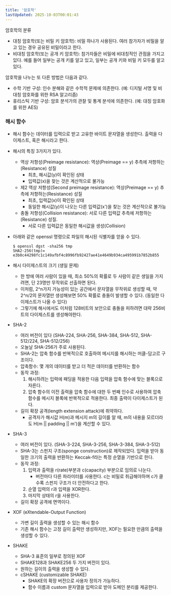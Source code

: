 ```yaml
---
title: '암호학'
lastUpdated: 2025-10-03T00:01:43
---
```

암호학의 분류

- 대칭 암호학(또는 비밀 키 암호학): 비밀 하나가 사용된다. 여러 참가자가 비밀을 알고 있는 경우 공유된 비밀이라고 한다.
- 비대칭 암호학(또는 공개 키 암호학): 참가자들은 비밀에 비대칭적인 관점을 가지고 있다. 예를 들어 일부는 공개 키를 알고 있고, 일부는 공개 키와 비밀 키 모두를 알고 있다.

암호학을 나누는 또 다른 방법은 다음과 같다.

- 수학 기반 구성: 인수 분해와 같은 수학적 문제에 의존한다. (예: 디지털 서명 및 비대칭 암호화를 위한 RSA 알고리즘)
- 휴리스틱 기반 구성: 암호 분석가의 관찰 및 통계 분석에 의존한다. (예: 대칭 암호화를 위한 AES)

### 해시 함수

- 해시 함수는 데이터를 입력으로 받고 고유한 바이트 문자열을 생성한다. 출력을 다이제스트, 혹은 해시라고 한다.
- 해시의 특징 3가지가 있다.
  - 역상 저항성(Preimage resistance): 역상(Preimage == y) 추측에 저항하는(Resistance) 성질
    - 최초, 해시값(y)이 확인된 상태
    - 입력값(x)을 찾는 것은 계산적으로 불가능
  - 제2 역상 저항성(Second preimage resistance): 역상(Preimage == y) 추측에 저항하는(Resistance) 성질
    - 최초, 입력값(x)이 확인된 상태
    - 동일한 해시값(y)이 나오는 다른 입력값(x')을 찾는 것은 계산적으로 불가능
  - 충돌 저항성(Collision resistance): 서로 다른 입력값 추측에 저항하는(Resistance) 성질.
    - 서로 다른 입력값은 동일한 해시값을 생성(Collision)

- 아래와 같은 openssl 명령으로 파일의 해시된 식별자를 얻을 수 있다.

   ```
   $ openssl dgst -sha256 tmp
   SHA2-256(tmp)= e3b0c44298fc1c149afbf4c8996fb92427ae41e4649b934ca495991b7852b855
   ```

- 해시 다이제스트의 크기 (생일 문제)
  - 한 방에 여러 사람이 있을 때, 최소 50%의 확률로 두 사람이 같은 생일을 가지려면, 단 23명만 무작위로 선출하면 된다.
  - 이처럼, 2^n가지 가능성이 있는 공간에서 문자열을 무작위로 생성할 때, 약 2^n/2의 문자열만 생성해보면 50% 확률로 충돌이 발생할 수 있다. (동일한 다이제스트가 나올 수 있다)
  - 그렇기에 해시에서도 이처럼 128비트의 보안으로 충돌을 피하려면 대략 256비트의 다이제스트를 생성해야한다.

- SHA-2
  - 여러 버전이 있다 (SHA-224, SHA-256, SHA-384, SHA-512, SHA-512/224, SHA-512/256)
  - 오늘날 SHA-256가 주로 사용된다.
  - SHA-2는 압축 함수를 반복적으로 호출하여 메시지를 해시하는 머클-담고르 구조이다.
  - 압축함수: 몇 개의 데이터를 받고 더 적은 데이터를 반환하는 함수
  - 동작 과정:
    1. 해시하려는 입력에 패딩을 적용한 다음 입력을 압축 함수에 맞는 블록으로 자른다.
    2. 압축 함수의 이전 출력을 압축 함수에 대한 두 번째 인수로 사용하여 압축 함수를 메시지 블록에 반복적으로 적용한다. 최종 출력이 다이제스트가 된다.
  - 길이 확장 공격(length extension attack)에 취약하다.
    - 공격자가 해시값 H(m)과 메시지 m의 길이를 알 때, m의 내용을 모르더라도 H(m || padding || m')을 계산할 수 있다.

- SHA-3
  - 여러 버전이 있다. (SHA-3-224, SHA-3-256, SHA-3-384, SHA-3-512)
  - SHA-3는 스펀지 구조(sponge construction)로 제작되었다. 입력을 받아 동일한 크기의 출력을 반환하는 Keccak-f라는 특정 순열을 기반으로 한다.
  - 동작 과정:
    1. 입력과 출력을 r(rate)부분과 c(capacity) 부분으로 임의로 나눈다.
       - 버전마다 다른 파라미터를 사용한다. c는 비밀로 취급해야하며 c가 클수록 스펀지 구조가 더 안전하다고 한다.
    2. 순열 입력의 r과 입력을 XOR한다.
    3. 마지막 상태의 r을 사용한다.
  - 길이 확장 공격에 면역이다.

- XOF (eXtendable-Output Function)
  - 가변 길이 출력을 생성할 수 있는 해시 함수
  - 기존 해시 함수는 고정 길이 출력만 생성하지만, XOF는 필요한 만큼의 출력을 생성할 수 있다.

- SHAKE
  - SHA-3 표준의 일부로 정의된 XOF
  - SHAKE128과 SHAKE256 두 가지 버전이 있다.
  - 원하는 길이의 출력을 생성할 수 있다.
  - cSHAKE (customizable SHAKE)
    - SHAKE의 확장 버전으로 사용자 정의가 가능하다.
    - 함수 이름과 custom 문자열을 입력으로 받아 도메인 분리를 제공한다.
